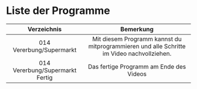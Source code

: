 # Liste der Programme

|Verzeichnis|Bemerkung|
|:---:|:---:|
|014 Vererbung/Supermarkt|Mit diesem Programm kannst du mitprogrammieren und alle Schritte im Video nachvollziehen.|
|014 Vererbung/Supermarkt Fertig|Das fertige Programm am Ende des Videos|
